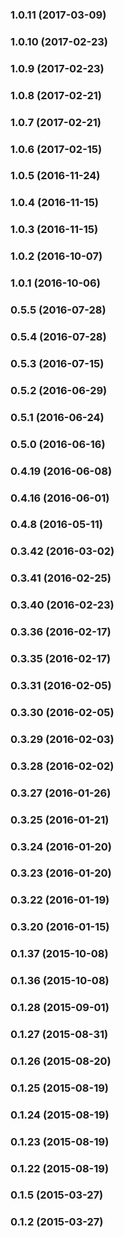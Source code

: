 ### 1.0.11 (2017-03-09)


### 1.0.10 (2017-02-23)


### 1.0.9 (2017-02-23)


### 1.0.8 (2017-02-21)


### 1.0.7 (2017-02-21)


### 1.0.6 (2017-02-15)


### 1.0.5 (2016-11-24)


### 1.0.4 (2016-11-15)


### 1.0.3 (2016-11-15)


### 1.0.2 (2016-10-07)


### 1.0.1 (2016-10-06)


### 0.5.5 (2016-07-28)


### 0.5.4 (2016-07-28)


### 0.5.3 (2016-07-15)


### 0.5.2 (2016-06-29)


### 0.5.1 (2016-06-24)


### 0.5.0 (2016-06-16)


### 0.4.19 (2016-06-08)


### 0.4.16 (2016-06-01)


### 0.4.8 (2016-05-11)


### 0.3.42 (2016-03-02)


### 0.3.41 (2016-02-25)


### 0.3.40 (2016-02-23)


### 0.3.36 (2016-02-17)


### 0.3.35 (2016-02-17)


### 0.3.31 (2016-02-05)


### 0.3.30 (2016-02-05)


### 0.3.29 (2016-02-03)


### 0.3.28 (2016-02-02)


### 0.3.27 (2016-01-26)


### 0.3.25 (2016-01-21)


### 0.3.24 (2016-01-20)


### 0.3.23 (2016-01-20)


### 0.3.22 (2016-01-19)


### 0.3.20 (2016-01-15)


### 0.1.37 (2015-10-08)


### 0.1.36 (2015-10-08)


### 0.1.28 (2015-09-01)


### 0.1.27 (2015-08-31)


### 0.1.26 (2015-08-20)


### 0.1.25 (2015-08-19)


### 0.1.24 (2015-08-19)


### 0.1.23 (2015-08-19)


### 0.1.22 (2015-08-19)


### 0.1.5 (2015-03-27)


### 0.1.2 (2015-03-27)

